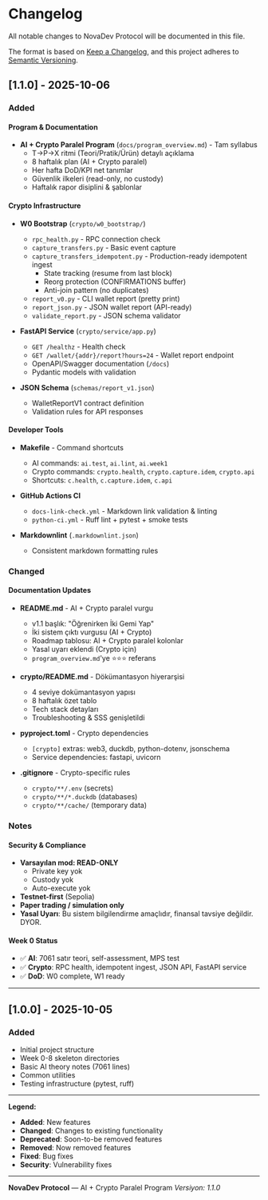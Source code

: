 # Changelog

All notable changes to NovaDev Protocol will be documented in this file.

The format is based on [Keep a Changelog](https://keepachangelog.com/en/1.0.0/),
and this project adheres to [Semantic Versioning](https://semver.org/spec/v2.0.0.html).

## [1.1.0] - 2025-10-06

### Added

#### Program & Documentation
- **AI + Crypto Paralel Program** (`docs/program_overview.md`) - Tam syllabus
  - T→P→X ritmi (Teori/Pratik/Ürün) detaylı açıklama
  - 8 haftalık plan (AI + Crypto paralel)
  - Her hafta DoD/KPI net tanımlar
  - Güvenlik ilkeleri (read-only, no custody)
  - Haftalık rapor disiplini & şablonlar
  
#### Crypto Infrastructure
- **W0 Bootstrap** (`crypto/w0_bootstrap/`)
  - `rpc_health.py` - RPC connection check
  - `capture_transfers.py` - Basic event capture
  - `capture_transfers_idempotent.py` - Production-ready idempotent ingest
    - State tracking (resume from last block)
    - Reorg protection (CONFIRMATIONS buffer)
    - Anti-join pattern (no duplicates)
  - `report_v0.py` - CLI wallet report (pretty print)
  - `report_json.py` - JSON wallet report (API-ready)
  - `validate_report.py` - JSON schema validator

- **FastAPI Service** (`crypto/service/app.py`)
  - `GET /healthz` - Health check
  - `GET /wallet/{addr}/report?hours=24` - Wallet report endpoint
  - OpenAPI/Swagger documentation (`/docs`)
  - Pydantic models with validation

- **JSON Schema** (`schemas/report_v1.json`)
  - WalletReportV1 contract definition
  - Validation rules for API responses

#### Developer Tools
- **Makefile** - Command shortcuts
  - AI commands: `ai.test`, `ai.lint`, `ai.week1`
  - Crypto commands: `crypto.health`, `crypto.capture.idem`, `crypto.api`
  - Shortcuts: `c.health`, `c.capture.idem`, `c.api`
  
- **GitHub Actions CI**
  - `docs-link-check.yml` - Markdown link validation & linting
  - `python-ci.yml` - Ruff lint + pytest + smoke tests

- **Markdownlint** (`.markdownlint.json`)
  - Consistent markdown formatting rules

### Changed

#### Documentation Updates
- **README.md** - AI + Crypto paralel vurgu
  - v1.1 başlık: "Öğrenirken İki Gemi Yap"
  - İki sistem çıktı vurgusu (AI + Crypto)
  - Roadmap tablosu: AI + Crypto paralel kolonlar
  - Yasal uyarı eklendi (Crypto için)
  - `program_overview.md`'ye ⭐⭐⭐ referans

- **crypto/README.md** - Dökümantasyon hiyerarşisi
  - 4 seviye dokümantasyon yapısı
  - 8 haftalık özet tablo
  - Tech stack detayları
  - Troubleshooting & SSS genişletildi

- **pyproject.toml** - Crypto dependencies
  - `[crypto]` extras: web3, duckdb, python-dotenv, jsonschema
  - Service dependencies: fastapi, uvicorn

- **.gitignore** - Crypto-specific rules
  - `crypto/**/.env` (secrets)
  - `crypto/**/*.duckdb` (databases)
  - `crypto/**/cache/` (temporary data)

### Notes

#### Security & Compliance
- **Varsayılan mod: READ-ONLY**
  - Private key yok
  - Custody yok
  - Auto-execute yok
- **Testnet-first** (Sepolia)
- **Paper trading / simulation only**
- **Yasal Uyarı**: Bu sistem bilgilendirme amaçlıdır, finansal tavsiye değildir. DYOR.

#### Week 0 Status
- ✅ **AI**: 7061 satır teori, self-assessment, MPS test
- ✅ **Crypto**: RPC health, idempotent ingest, JSON API, FastAPI service
- ✅ **DoD**: W0 complete, W1 ready

---

## [1.0.0] - 2025-10-05

### Added
- Initial project structure
- Week 0-8 skeleton directories
- Basic AI theory notes (7061 lines)
- Common utilities
- Testing infrastructure (pytest, ruff)

---

**Legend:**
- **Added**: New features
- **Changed**: Changes to existing functionality
- **Deprecated**: Soon-to-be removed features
- **Removed**: Now removed features
- **Fixed**: Bug fixes
- **Security**: Vulnerability fixes

---

**NovaDev Protocol** — AI + Crypto Paralel Program
*Versiyon: 1.1.0*
